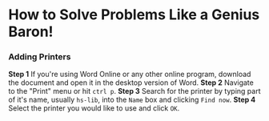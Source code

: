 # How to Solve Problems Like a Genius Baron!
### Adding Printers 
**Step 1**
If you're using Word Online or any other online program, download the document and open it in the desktop version of Word.
**Step 2**
Navigate to the "Print" menu or hit `ctrl p`.
**Step 3**
Search for the printer by typing part of it's name, usually `hs-lib`, into the `Name` box and clicking `Find now`. 
**Step 4**
Select the printer you would like to use and click `OK`.